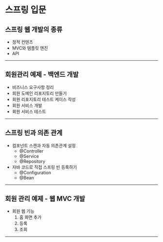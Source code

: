 # 스프링 입문

## 스프링 웹 개발의 종류
* 정적 컨텐츠
* MVC와 템플릿 엔진
* API
<hr/>

## 회원관리 예제 - 백엔드 개발
* 비즈니스 요구사항 정리
* 회원 도메인 리포지토리 만들기
* 회원 리포지토리 테스트 케이스 작성
* 회원 서비스 개발
* 회원 서비스 테스트
<hr/>

## 스프링 빈과 의존 관계
* 컴포넌트 스캔과 자동 의존관계 설정
  * @Controller
  * @Service
  * @Repository
* 자바 코드로 직접 스프링 빈 등록하기
  * @Configuration
  * @Bean
<hr/>

## 회원 관리 예제 - 웹 MVC 개발
* 회원 웹 기능
  1. 홈 화면 추가
  2. 등록
  3. 조회
<hr/>